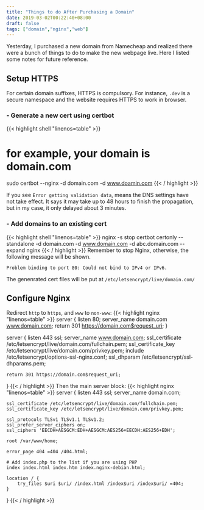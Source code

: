 ```yaml
---
title: "Things to do After Purchasing a Domain"
date: 2019-03-02T00:22:40+08:00
draft: false
tags: ["domain","nginx","web"]
---
```


Yesterday, I purchased a new domain from Namecheap and realized there were a bunch of things to do to make the new webpage live. Here I listed some notes for future reference.

## Setup HTTPS
For certain domain suffixes, HTTPS is compulsory. For instance, `.dev` is a secure namespace and the website requires HTTPS to work in browser.


### - Generate a new cert using certbot
{{< highlight shell "linenos=table" >}}
# for example, your domain is domain.com
sudo certbot --nginx -d domain.com -d www.doamin.com
{{< / highlight >}}

If you see `Error getting validation data`, means the DNS settings have not take effect.
It says it may take up to 48 hours to finish the propagation, but in my case, it only delayed about 3 minutes.

### - Add domains to an existing cert

{{< highlight shell "linenos=table" >}}
nginx -s stop
certbot certonly --standalone -d domain.com -d www.domain.com -d abc.domain.com --expand
nginx
{{< / highlight >}}
Remember to stop Nginx, otherwise, the following message will be shown.
```
Problem binding to port 80: Could not bind to IPv4 or IPv6.
```

The genenrated cert files will be put at `/etc/letsencrypt/live/domain.com/`

## Configure Nginx
Redirect `http` to `https`, and `www` to `non-www`:
{{< highlight nginx "linenos=table" >}}
server {
    listen 80;
    server_name domain.com www.domain.com;
    return 301 https://domain.com$request_uri;
}

server {
    listen 443 ssl;
    server_name www.domain.com;
    ssl_certificate /etc/letsencrypt/live/domain.com/fullchain.pem;
    ssl_certificate_key /etc/letsencrypt/live/domain.com/privkey.pem;
    include /etc/letsencrypt/options-ssl-nginx.conf;
    ssl_dhparam /etc/letsencrypt/ssl-dhparams.pem;

    return 301 https://domain.com$request_uri;
}
{{< / highlight >}}
Then the main server block:
{{< highlight nginx "linenos=table" >}}
server {
    listen 443 ssl;
    server_name domain.com;

    ssl_certificate /etc/letsencrypt/live/domain.com/fullchain.pem;
    ssl_certificate_key /etc/letsencrypt/live/domain.com/privkey.pem;

    ssl_protocols TLSv1 TLSv1.1 TLSv1.2;
    ssl_prefer_server_ciphers on;
    ssl_ciphers 'EECDH+AESGCM:EDH+AESGCM:AES256+EECDH:AES256+EDH';

    root /var/www/home;

    error_page 404 =404 /404.html;

    # Add index.php to the list if you are using PHP
    index index.html index.htm index.nginx-debian.html;

    location / {
        try_files $uri $uri/ /index.html /index$uri /index$uri/ =404;
    }
}
{{< / highlight >}}
